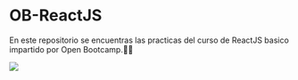 # OB-ReactJS
En este repositorio se encuentras las practicas del curso de ReactJS basico impartido por Open Bootcamp.🚀🔥

<p>
<img src="https://www.patterns.dev/img/reactjs/react-logo@3x.svg" align="center"></img>
</p>

